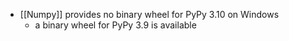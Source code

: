 - [[Numpy]] provides no binary wheel for PyPy 3.10 on Windows
	- a binary wheel for PyPy 3.9 is available